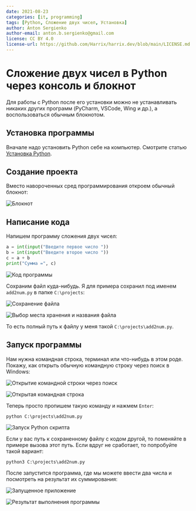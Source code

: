 ```yaml
---
date: 2021-08-23
categories: [it, programming]
tags: [Python, Сложение двух чисел, Установка]
author: Anton Sergienko
author-email: anton.b.sergienko@gmail.com
license: CC BY 4.0
license-url: https://github.com/Harrix/harrix.dev/blob/main/LICENSE.md
---
```


# Сложение двух чисел в Python через консоль и блокнот

Для работы с Python после его установки можно не устанавливать никаких других программ (PyCharm, VSCode, Wing и др.), а воспользоваться обычным блокнотом.

## Установка программы

Вначале надо установить Python себе на компьютер. Смотрите статью [Установка Python](https://github.com/Harrix/harrix.dev-blog-2021/blob/main/install-python/install-python.md).

## Создание проекта

Вместо навороченных сред программирования откроем обычный блокнот:

![Блокнот](img/notepad.png)

## Написание кода

Напишем программу сложения двух чисел:

```python
a = int(input("Введите первое число "))
b = int(input("Введите второе число "))
c = a + b
print("Сумма =", c)
```

![Код программы](img/code.png)

Сохраним файл куда-нибудь. Я для примера сохранил под именем `add2num.py` в папке `C:\projects`:

![Сохранение файла](img/save_01.png)

![Выбор места хранения и названия файла](img/save_02.png)

То есть полный путь к файлу у меня такой `C:\projects\add2num.py`.

## Запуск программы

Нам нужна командная строка, терминал или что-нибудь в этом роде. Покажу, как открыть обычную командную строку через поиск в Windows:

![Открытие командной строки через поиск](img/cmd_01.png)

![Открытая командная строка](img/cmd_02.png)

Теперь просто пропишем такую команду и нажмем `Enter`:

```console
python C:\projects\add2num.py
```

![Запуск Python скрипта](img/run.png)

Если у вас путь к сохраненному файлу с кодом другой, то поменяйте в примере вызова этот путь. Если вдруг не сработает, то попробуйте такой вариант:

```console
python3 C:\projects\add2num.py
```

После запустится программа, где мы можете ввести два числа и посмотреть на результат их суммирования:

![Запущенное приложение](img/result_01.png)

![Результат выполнения программы](img/result_02.png)
